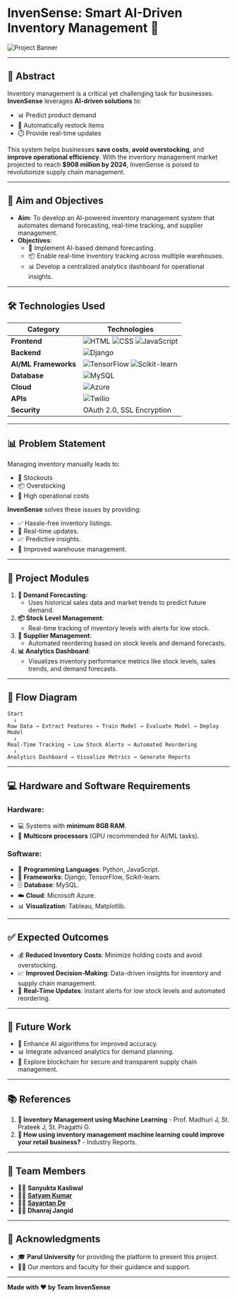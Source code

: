 # InvenSense: Smart AI-Driven Inventory Management 🚀

![Project Banner](https://via.placeholder.com/800x200.png?text=InvenSense+AI+Inventory+Management) <!-- Add a relevant banner image here -->

---

## 📝 **Abstract**

Inventory management is a critical yet challenging task for businesses. **InvenSense** leverages **AI-driven solutions** to:
- 📊 Predict product demand 
- 🔄 Automatically restock items 
- ⏱️ Provide real-time updates 

This system helps businesses **save costs**, **avoid overstocking**, and **improve operational efficiency**. With the inventory management market projected to reach **$908 million by 2024**, InvenSense is poised to revolutionize supply chain management.

---

## 🎯 **Aim and Objectives**

- **Aim**: To develop an AI-powered inventory management system that automates demand forecasting, real-time tracking, and supplier management.
- **Objectives**:
  - 🤖 Implement AI-based demand forecasting.
  - 📦 Enable real-time inventory tracking across multiple warehouses.
  - 📊 Develop a centralized analytics dashboard for operational insights.

---

## 🛠️ **Technologies Used**

| **Category**         | **Technologies**                                                                 |
|-----------------------|---------------------------------------------------------------------------------|
| **Frontend**          | ![HTML](https://img.shields.io/badge/HTML-%23E34F26.svg?style=for-the-badge&logo=html5&logoColor=white) ![CSS](https://img.shields.io/badge/CSS-%231572B6.svg?style=for-the-badge&logo=css3&logoColor=white) ![JavaScript](https://img.shields.io/badge/JavaScript-%23F7DF1E.svg?style=for-the-badge&logo=javascript&logoColor=black) |
| **Backend**           | ![Django](https://img.shields.io/badge/Django-%23092E20.svg?style=for-the-badge&logo=django&logoColor=white) |
| **AI/ML Frameworks**  | ![TensorFlow](https://img.shields.io/badge/TensorFlow-%23FF6F00.svg?style=for-the-badge&logo=tensorflow&logoColor=white) ![Scikit-learn](https://img.shields.io/badge/Scikit--learn-%23F7931E.svg?style=for-the-badge&logo=scikit-learn&logoColor=white) |
| **Database**          | ![MySQL](https://img.shields.io/badge/MySQL-%234479A1.svg?style=for-the-badge&logo=mysql&logoColor=white) |
| **Cloud**             | ![Azure](https://img.shields.io/badge/Microsoft%20Azure-%230078D4.svg?style=for-the-badge&logo=microsoft-azure&logoColor=white) |
| **APIs**              | ![Twilio](https://img.shields.io/badge/Twilio-%23F22F46.svg?style=for-the-badge&logo=twilio&logoColor=white) |
| **Security**          | OAuth 2.0, SSL Encryption |

---

## 📊 **Problem Statement**

Managing inventory manually leads to:
- 🚫 Stockouts
- 📦 Overstocking
- 💸 High operational costs

**InvenSense** solves these issues by providing:
- ✅ Hassle-free inventory listings.
- 🔄 Real-time updates.
- 📈 Predictive insights.
- 🏢 Improved warehouse management.

---

## 🧩 **Project Modules**

1. **🔮 Demand Forecasting**:
   - Uses historical sales data and market trends to predict future demand.
2. **📦 Stock Level Management**:
   - Real-time tracking of inventory levels with alerts for low stock.
3. **🤝 Supplier Management**:
   - Automated reordering based on stock levels and demand forecasts.
4. **📊 Analytics Dashboard**:
   - Visualizes inventory performance metrics like stock levels, sales trends, and demand forecasts.

---

## 🔄 **Flow Diagram**

```plaintext
Start
  ↓
Raw Data → Extract Features → Train Model → Evaluate Model → Deploy Model
  ↓
Real-Time Tracking → Low Stock Alerts → Automated Reordering
  ↓
Analytics Dashboard → Visualize Metrics → Generate Reports
```

---

## 💻 **Hardware and Software Requirements**

### **Hardware**:
- 💻 Systems with **minimum 8GB RAM**.
- 🚀 **Multicore processors** (GPU recommended for AI/ML tasks).

### **Software**:
- 🐍 **Programming Languages**: Python, JavaScript.
- 🎯 **Frameworks**: Django, TensorFlow, Scikit-learn.
- 🗄️ **Database**: MySQL.
- ☁️ **Cloud**: Microsoft Azure.
- 📊 **Visualization**: Tableau, Matplotlib.

---

## ✅ **Expected Outcomes**

- 💰 **Reduced Inventory Costs**: Minimize holding costs and avoid overstocking.
- 📈 **Improved Decision-Making**: Data-driven insights for inventory and supply chain management.
- 🚀 **Real-Time Updates**: Instant alerts for low stock levels and automated reordering.

---

## 🚀 **Future Work**

- 🧠 Enhance AI algorithms for improved accuracy.
- 📊 Integrate advanced analytics for demand planning.
- 🔗 Explore blockchain for secure and transparent supply chain management.

---

## 📚 **References**

1. **📖 Inventory Management using Machine Learning** - Prof. Madhuri J, St. Prateek J, St. Pragathi G.
2. **📄 How using inventory management machine learning could improve your retail business?** - Industry Reports.

---

## 👥 **Team Members**

- 👩‍💻 **Sanyukta Kasliwal**
- 👨‍💻 **[Satyam Kumar](https://github.com/Satyaamp)**
- 👨‍💻 **[Sayantan De](https://github.com/sayout-de003)**
- 👨‍💻 **Dhanraj Jangid**

---

## 🙏 **Acknowledgments**

- 🎓 **Parul University** for providing the platform to present this project.
- 👨‍🏫 Our mentors and faculty for their guidance and support.

---

**Made with ❤️ by Team InvenSense**
